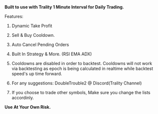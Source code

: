**Built to use with Trality 1 Minute Interval for Daily Trading.**

Features:
1. Dynamic Take Profit

2. Sell & Buy Cooldown.

3. Auto Cancel Pending Orders

4. Built In Strategy & More. (RSI EMA ADX)


1. Cooldowns are disabled in order to backtest. Cooldowns will not work via backtesting as epoch is being calculated in realtime while backtest speed's up time forward.
2. For any suggestions: DoubleTrouble2 @ Discord(Trality Channel)
3. If you choose to trade other symbols, Make sure you change the lists accordinly.

**Use At Your Own Risk.**

